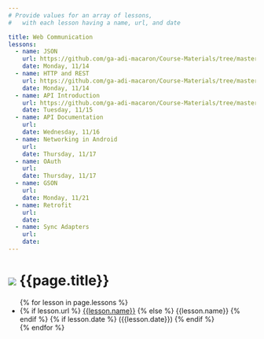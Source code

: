 ```yaml
---
# Provide values for an array of lessons,
#   with each lesson having a name, url, and date

title: Web Communication
lessons:
  - name: JSON
    url: https://github.com/ga-adi-macaron/Course-Materials/tree/master/lessons/web-communication/json-lesson
    date: Monday, 11/14
  - name: HTTP and REST
    url: https://github.com/ga-adi-macaron/Course-Materials/tree/master/lessons/web-communication/http-rest-lesson
    date: Monday, 11/14
  - name: API Introduction
    url: https://github.com/ga-adi-macaron/Course-Materials/tree/master/lessons/web-communication/api-intro-lesson
    date: Tuesday, 11/15
  - name: API Documentation
    url: 
    date: Wednesday, 11/16
  - name: Networking in Android
    url: 
    date: Thursday, 11/17
  - name: OAuth
    url: 
    date: Thursday, 11/17
  - name: GSON
    url: 
    date: Monday, 11/21
  - name: Retrofit
    url: 
    date: 
  - name: Sync Adapters
    url: 
    date: 
---
```


# ![](https://ga-dash.s3.amazonaws.com/production/assets/logo-9f88ae6c9c3871690e33280fcf557f33.png) {{page.title}}

<ul>
  {% for lesson in page.lessons %}
  <li>
    {% if lesson.url %}
      <a href="{{lesson.url}}">{{lesson.name}}</a>
    {% else %}
      {{lesson.name}}
    {% endif %}
    {% if lesson.date %}
      ({{lesson.date}})
    {% endif %}
  </li>
  {% endfor %}
</ul>
